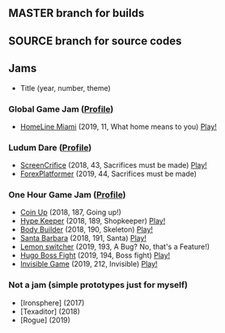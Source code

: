 ## MASTER branch for builds
## SOURCE branch for source codes

## Jams
- Title (year, number, theme)

### Global Game Jam ([Profile](https://onehourgamejam.com/?page=author&author=cax))
- [HomeLine Miami](https://globalgamejam.org/2019/games/homeline-miami) (2019, 11, What home means to you) [Play!](https://caxap.itch.io/homeline)

### Ludum Dare ([Profile](https://onehourgamejam.com/?page=author&author=cax))
- [ScreenCrifice](https://ldjam.com/events/ludum-dare/43/screencrifice) (2018, 43, Sacrifices must be made) [Play!](https://caxap.itch.io/screencrifice)
- [ForexPlatformer](https://ldjam.com/events/ludum-dare/44/forex-platformer) (2019, 44, Sacrifices must be made)

### One Hour Game Jam ([Profile](https://onehourgamejam.com/?page=author&author=cax))
- [Coin Up](https://onehourgamejam.com/?page=jam&jam=187) (2018, 187, Going up!)
- [Hype Keeper](https://onehourgamejam.com/?page=jam&jam=189) (2018, 189, Shopkeeper) [Play!](https://caxap.itch.io/hypekeeper)
- [Body Builder](https://onehourgamejam.com/?page=jam&jam=190) (2018, 190, Skeleton) [Play!](https://caxap.itch.io/bodybuilder)
- [Santa Barbara](https://onehourgamejam.com/?page=jam&jam=191) (2018, 191, Santa) [Play!](https://caxap.itch.io/santabarbara)
- [Lemon switcher](https://onehourgamejam.com/?page=jam&jam=193) (2019, 193, A Bug? No, that's a Feature!)
- [Hugo Boss Fight](https://onehourgamejam.com/?page=jam&jam=194) (2019, 194, Boss fight) [Play!](https://caxap.itch.io/hugo-boss-fight)
- [Invisible Game](https://onehourgamejam.com/?page=jam&jam=212) (2019, 212, Invisible) [Play!](https://caxap.itch.io/invisible-game)

### Not a jam (simple prototypes just for myself)
- [Ironsphere] (2017)
- [Texaditor] (2018)
- [Rogue] (2019)
